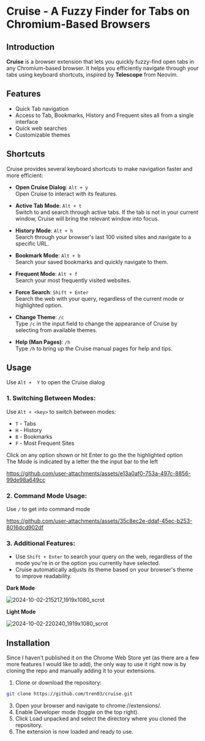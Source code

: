 # Cruise - A Fuzzy Finder for Tabs on Chromium-Based Browsers
## Introduction
****Cruise**** is a browser extension that lets you quickly fuzzy-find open tabs in any Chromium-based browser. It helps you efficiently navigate through your tabs using keyboard shortcuts, inspired by ****Telescope**** from Neovim.

## Features
- Quick Tab navigation
- Access to Tab, Bookmarks, History and Frequent sites all from a single interface
- Quick web searches 
- Customizable themes


## Shortcuts

Cruise provides several keyboard shortcuts to make navigation faster and more efficient:

- **Open Cruise Dialog**: `Alt + y` <br />
     Open Cruise to interact with its features.

- **Active Tab Mode**: `Alt + t`  
  Switch to and search through active tabs. If the tab is not in your current window, Cruise will bring the relevant window into focus.

- **History Mode**: `Alt + h`  
  Search through your browser's last 100 visited sites and navigate to a specific URL.

- **Bookmark Mode**: `Alt + b`  
  Search your saved bookmarks and quickly navigate to them.

- **Frequent Mode**: `Alt + f`  
  Search your most frequently visited websites.

- **Force Search**: `Shift + Enter`  
  Search the web with your query, regardless of the current mode or highlighted option.

- **Change Theme**: `/c`  
  Type `/c` in the input field to change the appearance of Cruise by selecting from available themes.

- **Help (Man Pages)**: `/h`  
  Type `/h` to bring up the Cruise manual pages for help and tips.


## Usage

Use `Alt +  Y` to open the Cruise dialog

### 1. Switching Between Modes:

Use `Alt + <key>` to switch between modes:

- `T` - Tabs
- `H` - History
- `B` - Bookmarks
- `F` - Most Frequent Sites
  
Click on any option shown or hit Enter to go the the highlighted option </br>
The Mode is indicated by a letter the the input bar to the left
  
https://github.com/user-attachments/assets/e13a0af0-753a-497c-8856-99de98a649cc


### 2. Command Mode Usage:
Use `/` to get into command mode

https://github.com/user-attachments/assets/35c8ec2e-ddaf-45ec-b253-8016dcd902df


### 3. Additional Features:
- Use `Shift + Enter` to search your query on the web, regardless of the mode you're in or the option you currently have selected.
- Cruise automatically adjusts its theme based on your browser's theme to improve readability.

****Dark Mode****

![2024-10-02-215217_1919x1080_scrot](https://github.com/user-attachments/assets/9e25f92b-5276-4ad6-8bcb-3be7cd6e902a)

****Light Mode****

![2024-10-02-220240_1919x1080_scrot](https://github.com/user-attachments/assets/1e64593d-4295-428a-84b3-c17389a051a7)

## Installation


Since I haven't published it on the Chrome Web Store yet (as there are a few more features I would like to add), the only way to use it right now is by cloning the repo and manually adding it to your extensions.
1. Clone or download the repository:
   
```sh
git clone https://github.com/tren03/cruise.git
```
3. Open your browser and navigate to chrome://extensions/.
4. Enable Developer mode (toggle on the top right).
5. Click Load unpacked and select the directory where you cloned the repository.
6. The extension is now loaded and ready to use.








